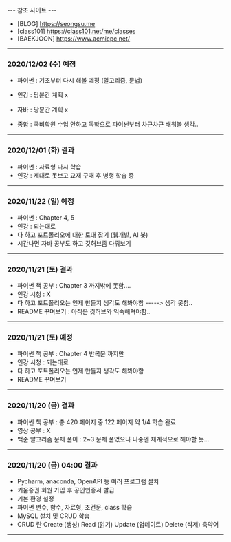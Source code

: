 --- 참조 사이트 ---
- [BLOG]     https://seongsu.me
- [class101] https://class101.net/me/classes
- [BAEKJOON] https://www.acmicpc.net/

---

### 2020/12/02 (수) 예정

- 파이썬 : 기초부터 다시 해볼 예정 (알고리즘, 문법)
- 인강 : 당분간 계획 x
- 자바 : 당분간 계획 x

- 종합 : 국비학원 수업 안하고 독학으로 파이썬부터 차근차근 배워볼 생각..

---

### 2020/12/01 (화) 결과

- 파이썬 : 자료형 다시 학습
- 인강 : 제대로 못보고 교재 구매 후 병행 학습 중

---

### 2020/11/22 (일) 예정

- 파이썬 : Chapter 4, 5
- 인강 : 되는대로
- 다 하고 포트폴리오에 대한 토대 잡기 (웹개발, AI 봇)
- 시간나면 자바 공부도 하고 깃허브좀 다뤄보기

---

### 2020/11/21 (토) 결과

- 파이썬 책 공부 : Chapter 3 까지밖에 못함....
- 인강 시청 : X
- 다 하고 포트폴리오는 언제 만들지 생각도 해봐야함 -----> 생각 못함..
- README 꾸며보기 : 아직은 깃허브와 익숙해져야함..

---

### 2020/11/21 (토) 예정

- 파이썬 책 공부 : Chapter 4 반복문 까지만
- 인강 시청 : 되는대로
- 다 하고 포트폴리오는 언제 만들지 생각도 해봐야함
- README 꾸며보기

---

### 2020/11/20 (금) 결과


- 파이썬 책 공부 : 총 420 페이지 중 122 페이지 약 1/4 학습 완료
- 영상 공부 : X
- 백준 알고리즘 문제 풀이 : 2~3 문제 풀었으나 나중엔 체계적으로 해야할 듯...

---

### 2020/11/20 (금) 04:00 결과

- Pycharm, anaconda, OpenAPI 등 여러 프로그램 설치
- 키움증권 회원 가입 후 공인인증서 발급
- 기본 환경 설정
- 파이썬 변수, 함수, 자료형, 조건문, class 학습
- MySQL 설치 및 CRUD 학습
- CRUD 란 Create (생성) Read (읽기) Update (업데이트) Delete (삭제) 축약어
---

